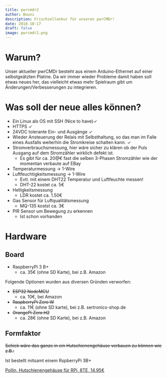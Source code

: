 ```yaml
---
title: pwrcmdr2
author: Bouni
description: Frischzellenkur für unseren pwrCMDr!
date: 2018-10-17
draft: false
image: pwrcmdr2.png 
---
```


# Warum?

Unser aktueller pwrCMDr besteht aus einem Arduino-Ethernet auf einer selbstgeätzten Platine.
Da wir immer wieder Probleme damit haben soll etwas neues her, das vielleicht etwas mehr Spielraum gibt um Änderungen/Verbesserungen zu integrieren.

# Was soll der neue alles können?

 - Ein Linux als OS mit SSH (Nice to have)✓ 
 - HTTPS ✓ 
 - 24VDC tolerante Ein- und Ausgänge ✓ 
 - Wieder Ansteuerung der Relais mit Selbsthaltung, so das man im Falle eines Ausfalls weiterhin die Stromkreise schalten kann. ✓ 
 - Stromverbrauchsmessung, hier wäre sicher zu klären ob der Puls Ausgang auf dem Stromzähler wirklich defekt ist.
   - Es gibt für ca. 20@€ fast die selben 3-Phasen Stromzähler wie der momentan verbaute auf EBay
 - Temperaturmessung -> 1-Wire
 - Luftfeuchtigkeitsmessung -> 1-Wire
   - Evtl. mit einem DHT22 Temperatur und Luftfeuchte messen! 
   - DHT-22 kostet ca. 5€
 - Helligkeitsmessung
   - LDR kostet ca. 1.50€
 - Gas Sensor für Luftqualitätsmessung
   - MQ-135 kostst ca. 3€
 - PIR Sensor um Bewegung zu erkennen
   - Ist schon vorhanden 


# Hardware

## Board

 - RaspberryPi 3 B+
   - ca. 35€ (ohne SD Karte), bei z.B. Amazon

Folgende Optionen wurden aus diversen Gründen verworfen:

 - ~~ESP32 NodeMCU~~
   - ca. 10€, bei Amazon
 - ~~RaspberryPi Zero W~~  
   - ca. 11€ (ohne SD karte), bei z.B. sertronics-shop.de
 - ~~OrangePi Zero H2~~
   - ca. 28€ (ohne SD Karte), bei z.B. Amazon

## Formfaktor

~~Schick wäre das ganze in ein Hutschienengehäuse verbauen zu können wie z.B.:~~

Ist bestellt mitsamt einem RspberryPi 3B+

[Pollin, Hutschienengehäuse für RPi, 8TE, 14.95€](https://www.pollin.de/p/hutschienen-gehaeuse-fuer-raspberry-pi-model-b-8te-702341)
 
